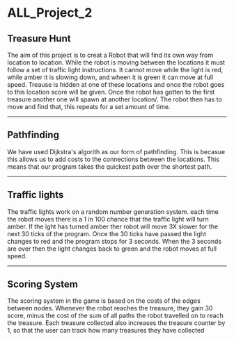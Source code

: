 ALL_Project_2
=============
Treasure Hunt
-------------
The aim of this project is to creat a Robot that will find its own way from location to location.
While the robot is moving between the locations it must follow a set of traffic light instructions.
It cannot move while the light is red, while amber it is slowing down, and wheen it is green it can move at full speed.
Treause is hidden at one of these locations and once the robot goes to this location score will be given.
Once the robot has gotten to the first treasure another one will spawn at another location/.
The robot then has to move and find that, this repeats for a set amount of time.

-------------

Pathfinding
-------------
We have used Dijkstra's algorith as our form of pathfinding.
This is becasue this allows us to add costs to the connections between the locations.
This means that our program takes the quickest path over the shortest path.

-------------

Traffic lights
-------------
The traffic lights work on a random number generation system.
each time the robot moves there is a 1 in 100 chance that the traffic light will turn amber.
If the ight has turned amber ther robot will move 3X slower for the next 30 ticks of the program.
Once the 30 ticks have passed the light changes to red and the program stops for 3 seconds.
When the 3 seconds are over then the light changes back to green and the robot moves at full speed.

-------------

Scoring System
-------------
The scoring system in the game is based on the costs of the edges between nodes. Whenever the robot
reaches the treasure, they gain 30 score, minus the cost of the sum of all paths the robot travelled
on to reach the treasure. Each treasure collected also increases the treasure counter by 1, so that the
user can track how many treasures they have collected
